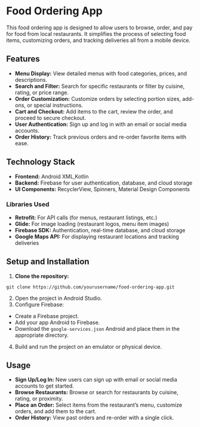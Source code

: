<h1>Food Ordering App</h1>
<p>This food ordering app is designed to allow users to browse, order, and pay for food from local restaurants. It simplifies the process of selecting food items, customizing orders, and tracking deliveries all from a mobile device.</p>

<h2>Features</h2>
<ul>
    <li><strong>Menu Display:</strong> View detailed menus with food categories, prices, and descriptions.</li>
    <li><strong>Search and Filter:</strong> Search for specific restaurants or filter by cuisine, rating, or price range.</li>
    <li><strong>Order Customization:</strong> Customize orders by selecting portion sizes, add-ons, or special instructions.</li>
    <li><strong>Cart and Checkout:</strong> Add items to the cart, review the order, and proceed to secure checkout.</li>
    <li><strong>User Authentication:</strong> Sign up and log in with an email or social media accounts.</li>
    <li><strong>Order History:</strong> Track previous orders and re-order favorite items with ease.</li>
</ul>

<h2>Technology Stack</h2>
<ul>
    <li><strong>Frontend:</strong> Android XML,Kotlin</li>
    <li><strong>Backend:</strong> Firebase for user authentication, database, and cloud storage</li>
    <li><strong>UI Components:</strong> RecyclerView, Spinners, Material Design Components</li>
</ul>

<h3>Libraries Used</h3>
<ul>
    <li><strong>Retrofit:</strong> For API calls (for menus, restaurant listings, etc.)</li>
    <li><strong>Glide:</strong> For image loading (restaurant logos, menu item images)</li>
    <li><strong>Firebase SDK:</strong> Authentication, real-time database, and cloud storage</li>
    <li><strong>Google Maps API:</strong> For displaying restaurant locations and tracking deliveries</li>
</ul>

<h2>Setup and Installation</h2>
<ol>
    <li><strong>Clone the repository:</strong></li>
</ol>

<pre><code>git clone https://github.com/yourusername/food-ordering-app.git</code></pre>

<ol start="2">
    <li>Open the project in Android Studio.</li>
    <li>Configure Firebase:</li>
</ol>
<ul>
    <li>Create a Firebase project.</li>
    <li>Add your app Android to Firebase.</li>
    <li>Download the <code>google-services.json</code> Android and place them in the appropriate directory.</li>
</ul>

<ol start="4">
    <li>Build and run the project on an emulator or physical device.</li>
</ol>

<h2>Usage</h2>
<ul>
    <li><strong>Sign Up/Log In:</strong> New users can sign up with email or social media accounts to get started.</li>
    <li><strong>Browse Restaurants:</strong> Browse or search for restaurants by cuisine, rating, or proximity.</li>
    <li><strong>Place an Order:</strong> Select items from the restaurant’s menu, customize orders, and add them to the cart.</li>
    <li><strong>Order History:</strong> View past orders and re-order with a single click.</li>
</ul>


